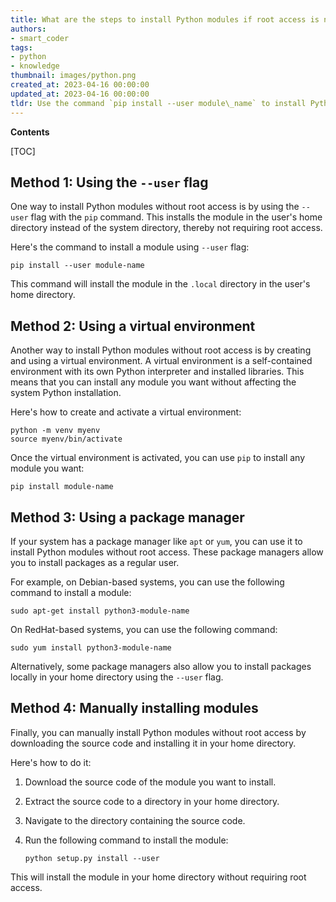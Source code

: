 ```yaml
---
title: What are the steps to install Python modules if root access is not available?
authors:
- smart_coder
tags:
- python
- knowledge
thumbnail: images/python.png
created_at: 2023-04-16 00:00:00
updated_at: 2023-04-16 00:00:00
tldr: Use the command `pip install --user module\_name` to install Python modules without root access.
---
```


**Contents**

[TOC]

## Method 1: Using the `--user` flag

One way to install Python modules without root access is by using the `--user` flag with the `pip` command. This installs the module in the user's home directory instead of the system directory, thereby not requiring root access. 

Here's the command to install a module using `--user` flag:

```
pip install --user module-name
```

This command will install the module in the `.local` directory in the user's home directory. 

## Method 2: Using a virtual environment

Another way to install Python modules without root access is by creating and using a virtual environment. A virtual environment is a self-contained environment with its own Python interpreter and installed libraries. This means that you can install any module you want without affecting the system Python installation.

Here's how to create and activate a virtual environment:

```
python -m venv myenv
source myenv/bin/activate
```

Once the virtual environment is activated, you can use `pip` to install any module you want:

```
pip install module-name
```

## Method 3: Using a package manager

If your system has a package manager like `apt` or `yum`, you can use it to install Python modules without root access. These package managers allow you to install packages as a regular user.

For example, on Debian-based systems, you can use the following command to install a module:

```
sudo apt-get install python3-module-name
```

On RedHat-based systems, you can use the following command:

```
sudo yum install python3-module-name
```

Alternatively, some package managers also allow you to install packages locally in your home directory using the `--user` flag.

## Method 4: Manually installing modules

Finally, you can manually install Python modules without root access by downloading the source code and installing it in your home directory.

Here's how to do it:

1. Download the source code of the module you want to install.

2. Extract the source code to a directory in your home directory.

3. Navigate to the directory containing the source code.

4. Run the following command to install the module:

   ```
   python setup.py install --user
   ```

This will install the module in your home directory without requiring root access.
